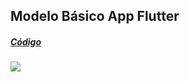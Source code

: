## Modelo Básico App Flutter

##### [Código](main.dart)
<img src="https://github.com/Rodrig-1999/Senac/blob/master/Aulas%20Thiago/aula4/aula4.PNG" widht="150">
